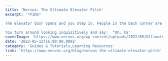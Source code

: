 ```yaml
---
title: 'Nervos: The Ultimate Elevator Pitch'
excerpt: '*PING*

The elevator door opens and you step in. People in the back corner are talking about the most popular blockchains in an excited manner.

You turn around looking inquisitively and say:  “Oh, ha'
coverImage: 'https://www.nervos.org/wp-content/uploads/2022/05/Ultimate-Elavator-Pitch-810x456.png'
date: '2022-05-12T16:00:00.000Z'
category: 'Guides & Tutorials,Learning Resources'
link: 'https://www.nervos.org/blog/nervos-the-ultimate-elevator-pitch'
---
```


